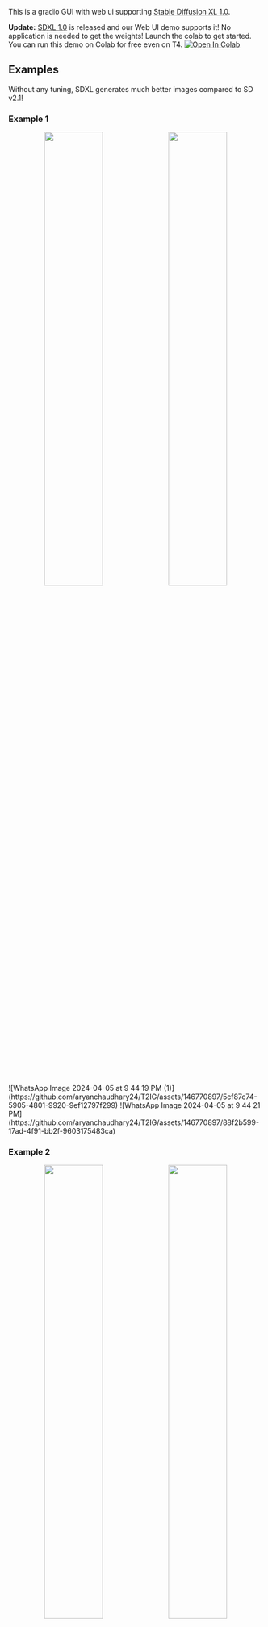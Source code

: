 This is a gradio GUI with web ui supporting [Stable Diffusion XL 1.0](https://github.com/Stability-AI/generative-models).

**Update:** [SDXL 1.0](https://huggingface.co/stabilityai/stable-diffusion-xl-base-1.0) is released and our Web UI demo supports it! No application is needed to get the weights! Launch the colab to get started. You can run this demo on Colab for free even on T4. <a target="_blank" href="https://colab.research.google.com/drive/1uiRoUpJ_XPGOka9ORjcmThP_sj8x_cbD#scrollTo=u9v9keo_Ob1u">
  <img src="https://colab.research.google.com/assets/colab-badge.svg" alt="Open In Colab"/>
</a>

## Examples
Without any tuning, SDXL generates much better images compared to SD v2.1!

### Example 1
<p align="middle">
<img src="imgs/img1_sdxl1.0.png" width="48%">
<img src="imgs/img1_sdv2.1.png" width="48%">
</p>
![WhatsApp Image 2024-04-05 at 9 44 19 PM (1)](https://github.com/aryanchaudhary24/T2IG/assets/146770897/5cf87c74-5905-4801-9920-9ef12797f299)
![WhatsApp Image 2024-04-05 at 9 44 21 PM](https://github.com/aryanchaudhary24/T2IG/assets/146770897/88f2b599-17ad-4f91-bb2f-9603175483ca)

### Example 2
<p align="middle">
<img src="imgs/img2_sdxl1.0.png" width="48%">
<img src="imgs/img2_sdv2.1.png" width="48%">
</p>

### Example 3
<p align="middle">
<img src="imgs/img3_sdxl1.0.png" width="48%">
<img src="imgs/img3_sdv2.1.png" width="48%">
</p>

### Example 4
<p align="middle">
<img src="imgs/img4_sdxl1.0.png" width="48%">
<img src="imgs/img4_sdv2.1.png" width="48%">
</p>

### Example 5
<p align="middle">
<img src="imgs/img5_sdxl1.0.png" width="48%">
<img src="imgs/img5_sdv2.1.png" width="48%">
</p>
